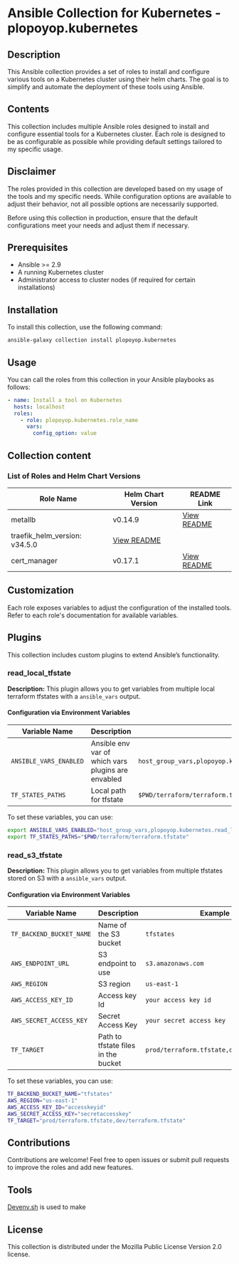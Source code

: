 # Ansible Collection for Kubernetes - plopoyop.kubernetes

## Description

This Ansible collection provides a set of roles to install and configure various tools on a Kubernetes cluster using their helm charts. The goal is to simplify and automate the deployment of these tools using Ansible.

## Contents

This collection includes multiple Ansible roles designed to install and configure essential tools for a Kubernetes cluster. Each role is designed to be as configurable as possible while providing default settings tailored to my specific usage.

## Disclaimer

The roles provided in this collection are developed based on my usage of the tools and my specific needs. While configuration options are available to adjust their behavior, not all possible options are necessarily supported.

Before using this collection in production, ensure that the default configurations meet your needs and adjust them if necessary.

## Prerequisites

- Ansible >= 2.9
- A running Kubernetes cluster
- Administrator access to cluster nodes (if required for certain installations)

## Installation

To install this collection, use the following command:

```sh
ansible-galaxy collection install plopoyop.kubernetes
```

## Usage

You can call the roles from this collection in your Ansible playbooks as follows:

```yaml
- name: Install a tool on Kubernetes
  hosts: localhost
  roles:
    - role: plopoyop.kubernetes.role_name
      vars:
        config_option: value
```

## Collection content
### List of Roles and Helm Chart Versions

| Role Name       | Helm Chart Version | README Link                                 |
| ---------       | ------------------ | ------------------------------------        |
| metallb         | v0.14.9            | [View README](roles/metallb/README.md)     |
| traefik_helm_version: v34.5.0            | [View README](roles/traefik/README.md)      |
| cert\_manager   | v0.17.1            | [View README](roles/cert_manager/README.md) |

## Customization

Each role exposes variables to adjust the configuration of the installed tools. Refer to each role's documentation for available variables.

## Plugins
This collection includes custom plugins to extend Ansible’s functionality.

### read_local_tfstate
**Description:** This plugin allows you to get variables from multiple local terraform tfstates with a `ansible_vars` output.

#### Configuration via Environment Variables
| Variable Name          | Description                            | Example Value |
|------------------------|----------------------------------------|--------------|
| `ANSIBLE_VARS_ENABLED`       | Ansible env var of which vars plugins are envabled | `host_group_vars,plopoyop.kubernetes.read_local_tfstate`  |
| `TF_STATES_PATHS`       | Local path for tfstate | `$PWD/terraform/terraform.tfstate,$PWD/terraform2/terraform.tfstate`  |

To set these variables, you can use:
```sh
export ANSIBLE_VARS_ENABLED="host_group_vars,plopoyop.kubernetes.read_local_tfstate"
export TF_STATES_PATHS="$PWD/terraform/terraform.tfstate"
```

### read_s3_tfstate
**Description:** This plugin allows you to get variables from multiple tfstates stored on S3 with a `ansible_vars` output.

#### Configuration via Environment Variables
| Variable Name          | Description                            | Example Value |
|------------------------|----------------------------------------|--------------|
| `TF_BACKEND_BUCKET_NAME`       | Name of the S3 bucket | `tfstates`  |
| `AWS_ENDPOINT_URL`       | S3 endpoint to use | `s3.amazonaws.com`  |
| `AWS_REGION`       | S3 region | `us-east-1`  |
| `AWS_ACCESS_KEY_ID`       | Access key Id | `your access key id`  |
| `AWS_SECRET_ACCESS_KEY`       | Secret Access Key | `your secret access key`  |
| `TF_TARGET`       | Path to tfstate files in the bucket | `prod/terraform.tfstate,dev/terraform.tfstate`  |


To set these variables, you can use:
```sh
TF_BACKEND_BUCKET_NAME="tfstates"
AWS_REGION="us-east-1"
AWS_ACCESS_KEY_ID="accesskeyid"
AWS_SECRET_ACCESS_KEY="secretaccesskey"
TF_TARGET="prod/terraform.tfstate,dev/terraform.tfstate"
```

## Contributions

Contributions are welcome! Feel free to open issues or submit pull requests to improve the roles and add new features.

## Tools
[Devenv.sh](https://devenv.sh/) is used to make

## License

This collection is distributed under the Mozilla Public License Version 2.0 license.
